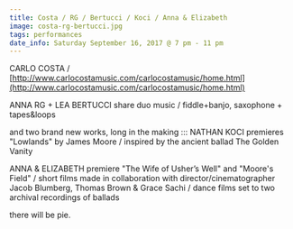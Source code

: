 ```yaml
---
title: Costa / RG / Bertucci / Koci / Anna & Elizabeth
image: costa-rg-bertucci.jpg
tags: performances
date_info: Saturday September 16, 2017 @ 7 pm - 11 pm
---
```


CARLO COSTA / [http://www.carlocostamusic.com/carlocostamusic/home.html](http://www.carlocostamusic.com/carlocostamusic/home.html)

ANNA RG + LEA BERTUCCI share duo music / fiddle+banjo, saxophone + tapes&loops

and two brand new works, long in the making :::
NATHAN KOCI premieres "Lowlands" by James Moore / inspired by the ancient ballad The Golden Vanity

ANNA & ELIZABETH premiere "The Wife of Usher’s Well" and "Moore's Field" /
short films made in collaboration with director/cinematographer Jacob Blumberg,
Thomas Brown & Grace Sachi / dance films set to two archival recordings of ballads

there will be pie.
